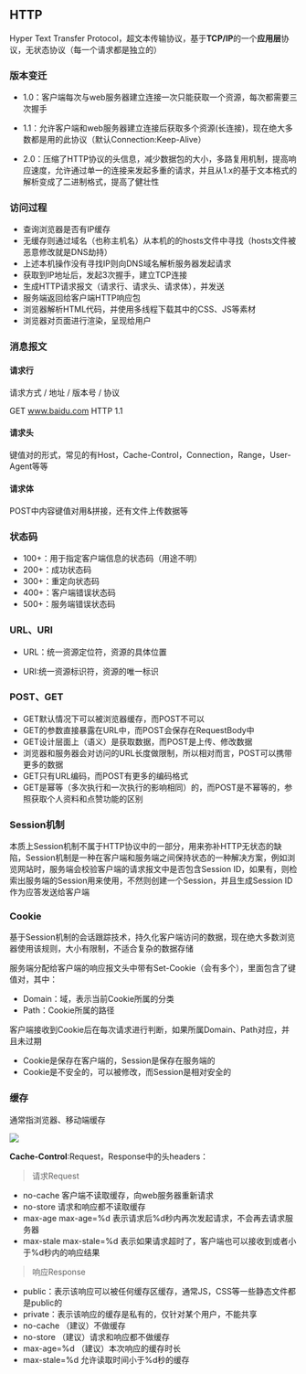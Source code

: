 ## HTTP

Hyper Text Transfer Protocol，超文本传输协议，基于**TCP/IP**的一个**应用层**协议，无状态协议（每一个请求都是独立的）

### 版本变迁

- 1.0：客户端每次与web服务器建立连接一次只能获取一个资源，每次都需要三次握手

- 1.1：允许客户端和web服务器建立连接后获取多个资源(长连接)，现在绝大多数都是用的此协议（默认Connection:Keep-Alive）

- 2.0：压缩了HTTP协议的头信息，减少数据包的大小，多路复用机制，提高响应速度，允许通过单一的连接来发起多重的请求，并且从1.x的基于文本格式的解析变成了二进制格式，提高了健壮性

### 访问过程

- 查询浏览器是否有IP缓存
- 无缓存则通过域名（也称主机名）从本机的的hosts文件中寻找（hosts文件被恶意修改就是DNS劫持）
- 上述本机操作没有寻找IP则向DNS域名解析服务器发起请求
- 获取到IP地址后，发起3次握手，建立TCP连接
- 生成HTTP请求报文（请求行、请求头、请求体），并发送
- 服务端返回给客户端HTTP响应包
- 浏览器解析HTML代码，并使用多线程下载其中的CSS、JS等素材
- 浏览器对页面进行渲染，呈现给用户

### 消息报文

#### 请求行

请求方式 / 地址 / 版本号 / 协议

GET www.baidu.com HTTP 1.1

#### 请求头

键值对的形式，常见的有Host，Cache-Control，Connection，Range，User-Agent等等

#### 请求体

POST中内容键值对用&拼接，还有文件上传数据等

### 状态码

- 100+：用于指定客户端信息的状态码（用途不明）
- 200+：成功状态码
- 300+：重定向状态码
- 400+：客户端错误状态码
- 500+：服务端错误状态码

### URL、URI

- URL：统一资源定位符，资源的具体位置

- URI:统一资源标识符，资源的唯一标识

### POST、GET

- GET默认情况下可以被浏览器缓存，而POST不可以
- GET的参数直接暴露在URL中，而POST会保存在RequestBody中
- GET设计层面上（语义）是获取数据，而POST是上传、修改数据
- 浏览器和服务器会对访问的URL长度做限制，所以相对而言，POST可以携带更多的数据
- GET只有URL编码，而POST有更多的编码格式
- GET是幂等（多次执行和一次执行的影响相同）的，而POST是不幂等的，参照获取个人资料和点赞功能的区别

### Session机制

本质上Session机制不属于HTTP协议中的一部分，用来弥补HTTP无状态的缺陷，Session机制是一种在客户端和服务端之间保持状态的一种解决方案，例如浏览网站时，服务端会校验客户端的请求报文中是否包含Session ID，如果有，则检索出服务端的Session用来使用，不然则创建一个Session，并且生成Session ID作为应答发送给客户端

### Cookie

基于Session机制的会话跟踪技术，持久化客户端访问的数据，现在绝大多数浏览器使用该规则，大小有限制，不适合复杂的数据存储

服务端分配给客户端的响应报文头中带有Set-Cookie（会有多个），里面包含了键值对，其中：
- Domain：域，表示当前Cookie所属的分类
- Path：Cookie所属的路径

客户端接收到Cookie后在每次请求进行判断，如果所属Domain、Path对应，并且未过期

- Cookie是保存在客户端的，Session是保存在服务端的
- Cookie是不安全的，可以被修改，而Session是相对安全的

### 缓存

通常指浏览器、移动端缓存

![](https://raw.githubusercontent.com/TruthKeeper/Note/master/Http/HTTP%E7%BC%93%E5%AD%98.jpg)

**Cache-Control**:Request，Response中的头headers：

> 请求Request

- no-cache  客户端不读取缓存，向web服务器重新请求
- no-store  请求和响应都不读取缓存
- max-age  max-age=%d  表示请求后%d秒内再次发起请求，不会再去请求服务器
- max-stale  max-stale=%d  表示如果请求超时了，客户端也可以接收到或者小于%d秒内的响应结果

> 响应Response

- public：表示该响应可以被任何缓存区缓存，通常JS，CSS等一些静态文件都是public的
- private：表示该响应的缓存是私有的，仅针对某个用户，不能共享
- no-cache  （建议）不做缓存
- no-store  （建议）请求和响应都不做缓存
- max-age=%d  （建议）本次响应的缓存时长
- max-stale=%d  允许读取时间小于%d秒的缓存








